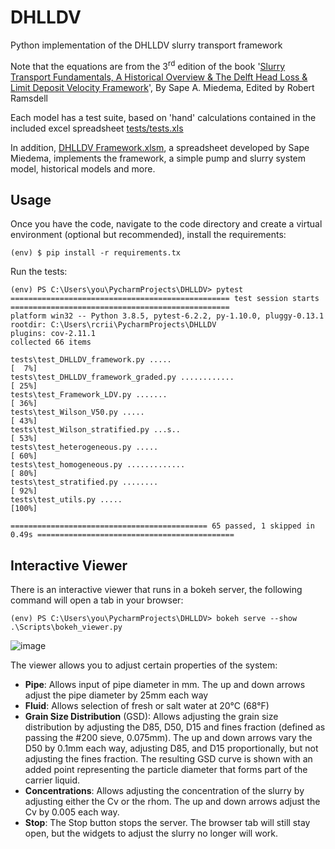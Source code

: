 DHLLDV
======

Python implementation of the DHLLDV slurry transport framework

Note that the equations are from the 3<sup>rd</sup> edition of the book '[Slurry Transport Fundamentals, A Historical Overview &  The Delft Head Loss &  Limit Deposit Velocity Framework](https://www.researchgate.net/publication/330753872_The_Delft_Head_Loss_Limit_Deposit_Velocity_Framework_2nd_Edition)', By Sape A. Miedema, Edited by Robert Ramsdell

Each model has a test suite, based on 'hand' calculations contained in the included excel spreadsheet [tests/tests.xls](https://github.com/rcriii42/DHLLDV/blob/master/tests/tests.xls)

In addition, [DHLLDV Framework.xlsm](https://github.com/rcriii42/DHLLDV/blob/master/DHLLDV%20Framework.xlsm), a spreadsheet developed by Sape Miedema, implements the framework, a simple pump and slurry system model, historical models and more.

## Usage
Once you have the code, navigate to the code directory and create a virtual environment (optional but recommended), install the requirements:

`(env) $ pip install -r requirements.tx`

Run the tests:

```
(env) PS C:\Users\you\PycharmProjects\DHLLDV> pytest
================================================= test session starts =================================================
platform win32 -- Python 3.8.5, pytest-6.2.2, py-1.10.0, pluggy-0.13.1
rootdir: C:\Users\rcrii\PycharmProjects\DHLLDV
plugins: cov-2.11.1
collected 66 items

tests\test_DHLLDV_framework.py .....                                                                             [  7%]
tests\test_DHLLDV_framework_graded.py ............                                                               [ 25%]
tests\test_Framework_LDV.py .......                                                                              [ 36%]
tests\test_Wilson_V50.py .....                                                                                   [ 43%]
tests\test_Wilson_stratified.py ...s..                                                                           [ 53%]
tests\test_heterogeneous.py .....                                                                                [ 60%]
tests\test_homogeneous.py .............                                                                          [ 80%]
tests\test_stratified.py ........                                                                                [ 92%]
tests\test_utils.py .....                                                                                        [100%]

============================================ 65 passed, 1 skipped in 0.49s ============================================
```

## Interactive Viewer
There is an interactive viewer that runs in a bokeh server, the following command will open a tab in your browser:

`(env) PS C:\Users\you\PycharmProjects\DHLLDV> bokeh serve --show .\Scripts\bokeh_viewer.py`

![image](https://user-images.githubusercontent.com/9353408/131258045-0e03565b-1bf9-4fad-802e-67ac1b06baeb.png)

The viewer allows you to adjust certain properties of the system:

* **Pipe**: Allows input of pipe diameter in mm. The up and down arrows adjust the pipe diameter by 25mm each way
* **Fluid**: Allows selection of fresh or salt water at 20&deg;C (68&deg;F)
* **Grain Size Distribution** (GSD): Allows adjusting the grain size distribution by adjusting the D85, D50, D15 and fines fraction (defined as passing the #200 sieve, 0.075mm). The up and down arrows vary the D50 by 0.1mm each way, adjusting D85, and D15 proportionally, but not adjusting the fines fraction. The resulting GSD curve is shown with an added point representing the particle diameter that forms part of the carrier liquid.
* **Concentrations**: Allows adjusting the concentration of the slurry by adjusting either the Cv or the rhom. The up and down arrows adjust the Cv by 0.005 each way.
* **Stop**: The Stop button stops the server. The browser tab will still stay open, but the widgets to adjust the slurry no longer will work.


